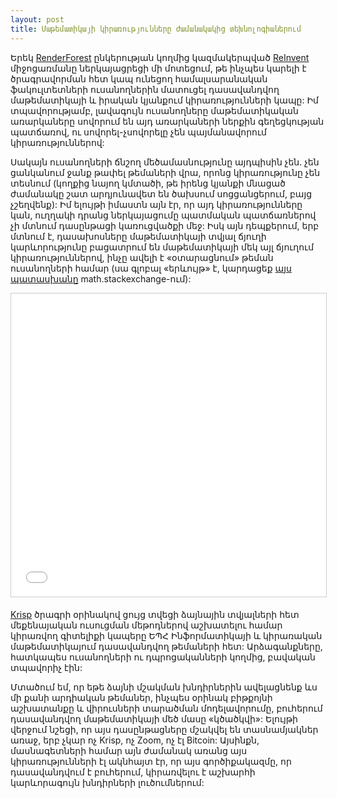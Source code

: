 ```yaml
---
layout: post
title: Մաթեմատիկայի կիրառությունները ժամանակակից տեխնոլոգիաներում
---
```


Երեկ [RenderForest](http://renderforest.com/) ընկերության կողմից կազմակերպված [ReInvent](http://reinvent.am/) միջոցառմանը ներկայացրեցի մի մոտեցում, թե ինչպես կարելի է ծրագրավորման հետ կապ ունեցող համալսարանական ֆակուլտետների ուսանողներին մատուցել դասավանդվող մաթեմատիկայի և իրական կյանքում կիրառությունների կապը: Իմ տպավորությամբ, լավագույն ուսանողները մաթեմատիկական առարկաները սովորում են այդ առարկաների ներքին գեղեցկության պատճառով, ու սովորել-չսովորելը չեն պայմանավորում կիրառություններով: 

Սակայն ուսանողների ճնշող մեծամասնությունը այդպիսին չեն․ չեն ցանկանում ջանք թափել թեմաների վրա, որոնց կիրառությունը չեն տեսնում (կողքից նայող կմտածի, թե իրենց կյանքի մնացած ժամանակը շատ արդյունավետ են ծախսում սոցցանցերում, բայց չշեղվենք): Իմ ելույթի իմաստն այն էր, որ այդ կիրառությունները կան, ուղղակի դրանց ներկայացումը պատմական պատճառներով չի մտնում դասընթացի կառուցվածքի մեջ: Իսկ այն դեպքերում, երբ մտնում է, դասախոսները մաթեմատիկայի տվյալ ճյուղի կարևորությունը բացատրում են մաթեմատիկայի մեկ այլ ճյուղում կիրառություններով, ինչը ավելի է «օտարացնում» թեման ուսանողների համար (սա գլոբալ «երևույթ» է, կարդացեք [այս պատասխանը](https://math.stackexchange.com/a/456280/34787) math.stackexchange-ում):

<iframe src="//www.slideshare.net/slideshow/embed_code/key/mQFHQGFDIFpqZX" width="595" height="485" frameborder="0" marginwidth="0" marginheight="0" scrolling="no" style="border:1px solid #CCC; border-width:1px; margin-bottom:5px; max-width: 100%;" allowfullscreen> </iframe> 


[Krisp](http://krisp.ai/) ծրագրի օրինակով ցույց տվեցի ձայնային տվյալների հետ մեքենայական ուսուցման մեթոդներով աշխատելու համար կիրառվող գիտելիքի կապերը ԵՊՀ Ինֆորմատիկայի և կիրառական մաթեմատիկայում դասավանդվող թեմաների հետ: Արձագանքները, հատկապես ուսանողների ու դպրոցականների կողմից, բավական տպավորիչ էին:

Մտածում եմ, որ եթե ձայնի մշակման խնդիրներին ավելացնենք ևս մի քանի արդիական թեմաներ, ինչպես օրինակ բիթքոյնի աշխատանքը և վիրուսների տարածման մոդելավորումը, բուհերում դասավանդվող մաթեմատիկայի մեծ մասը «կծածկվի»: Ելույթի վերջում նշեցի, որ այս դասընթացները մշակվել են տասնամյակներ առաջ, երբ չկար ոչ Krisp, ոչ Zoom, ոչ էլ Bitcoin: Այսինքն, մասնագետների համար այն ժամանակ առանց այս կիրառությունների էլ ակնհայտ էր, որ այս գործիքակազմը, որ դասավանդվում է բուհերում, կիրառվելու է աշխարհի կարևորագույն խնդիրների լուծումներում:
